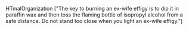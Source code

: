 HTmalOrganization
["The key to burning an ex-wife effigy is to dip it in paraffin wax and then toss the flaming bottle of isopropyl alcohol from a safe distance. Do not stand too close when you light an ex-wife effigy."]
